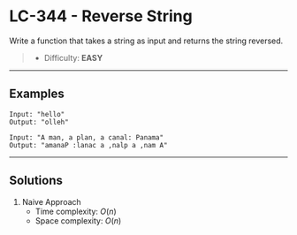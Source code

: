 # LC-344 - Reverse String

Write a function that takes a string as input and returns the string reversed.

> * Difficulty: **EASY**

---
## Examples

```
Input: "hello"
Output: "olleh"
```

```
Input: "A man, a plan, a canal: Panama"
Output: "amanaP :lanac a ,nalp a ,nam A"
```

---
## Solutions

1. Naive Approach
    * Time complexity: $O(n)$
    * Space complexity: $O(n)$